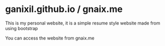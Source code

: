 # ganixil.github.io / gnaix.me

This is my personal website, it is a simple resume style website made from using bootstrap

You can access the website from gnaix.me
